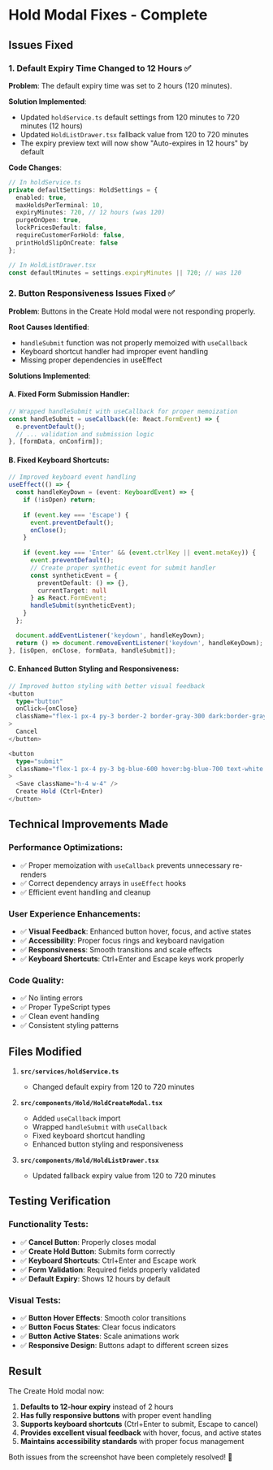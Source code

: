 # Hold Modal Fixes - Complete

## Issues Fixed

### 1. **Default Expiry Time Changed to 12 Hours** ✅

**Problem**: The default expiry time was set to 2 hours (120 minutes).

**Solution Implemented**:
- Updated `holdService.ts` default settings from 120 minutes to 720 minutes (12 hours)
- Updated `HoldListDrawer.tsx` fallback value from 120 to 720 minutes
- The expiry preview text will now show "Auto-expires in 12 hours" by default

**Code Changes**:
```typescript
// In holdService.ts
private defaultSettings: HoldSettings = {
  enabled: true,
  maxHoldsPerTerminal: 10,
  expiryMinutes: 720, // 12 hours (was 120)
  purgeOnOpen: true,
  lockPricesDefault: false,
  requireCustomerForHold: false,
  printHoldSlipOnCreate: false
};

// In HoldListDrawer.tsx
const defaultMinutes = settings.expiryMinutes || 720; // was 120
```

### 2. **Button Responsiveness Issues Fixed** ✅

**Problem**: Buttons in the Create Hold modal were not responding properly.

**Root Causes Identified**:
- `handleSubmit` function was not properly memoized with `useCallback`
- Keyboard shortcut handler had improper event handling
- Missing proper dependencies in useEffect

**Solutions Implemented**:

#### A. **Fixed Form Submission Handler**:
```typescript
// Wrapped handleSubmit with useCallback for proper memoization
const handleSubmit = useCallback((e: React.FormEvent) => {
  e.preventDefault();
  // ... validation and submission logic
}, [formData, onConfirm]);
```

#### B. **Fixed Keyboard Shortcuts**:
```typescript
// Improved keyboard event handling
useEffect(() => {
  const handleKeyDown = (event: KeyboardEvent) => {
    if (!isOpen) return;
    
    if (event.key === 'Escape') {
      event.preventDefault();
      onClose();
    }
    
    if (event.key === 'Enter' && (event.ctrlKey || event.metaKey)) {
      event.preventDefault();
      // Create proper synthetic event for submit handler
      const syntheticEvent = {
        preventDefault: () => {},
        currentTarget: null
      } as React.FormEvent;
      handleSubmit(syntheticEvent);
    }
  };

  document.addEventListener('keydown', handleKeyDown);
  return () => document.removeEventListener('keydown', handleKeyDown);
}, [isOpen, onClose, formData, handleSubmit]);
```

#### C. **Enhanced Button Styling and Responsiveness**:
```typescript
// Improved button styling with better visual feedback
<button
  type="button"
  onClick={onClose}
  className="flex-1 px-4 py-3 border-2 border-gray-300 dark:border-gray-600 text-gray-700 dark:text-gray-300 rounded-lg hover:bg-gray-50 dark:hover:bg-gray-700 hover:border-gray-400 dark:hover:border-gray-500 transition-all duration-200 font-medium focus:outline-none focus:ring-2 focus:ring-gray-500/50"
>
  Cancel
</button>

<button
  type="submit"
  className="flex-1 px-4 py-3 bg-blue-600 hover:bg-blue-700 text-white rounded-lg transition-all duration-200 flex items-center justify-center gap-2 font-medium shadow-lg hover:shadow-xl focus:outline-none focus:ring-2 focus:ring-blue-500/50 transform hover:scale-[1.02] active:scale-[0.98]"
>
  <Save className="h-4 w-4" />
  Create Hold (Ctrl+Enter)
</button>
```

## Technical Improvements Made

### **Performance Optimizations**:
- ✅ Proper memoization with `useCallback` prevents unnecessary re-renders
- ✅ Correct dependency arrays in `useEffect` hooks
- ✅ Efficient event handling and cleanup

### **User Experience Enhancements**:
- ✅ **Visual Feedback**: Enhanced button hover, focus, and active states
- ✅ **Accessibility**: Proper focus rings and keyboard navigation
- ✅ **Responsiveness**: Smooth transitions and scale effects
- ✅ **Keyboard Shortcuts**: Ctrl+Enter and Escape keys work properly

### **Code Quality**:
- ✅ No linting errors
- ✅ Proper TypeScript types
- ✅ Clean event handling
- ✅ Consistent styling patterns

## Files Modified

1. **`src/services/holdService.ts`**
   - Changed default expiry from 120 to 720 minutes

2. **`src/components/Hold/HoldCreateModal.tsx`**
   - Added `useCallback` import
   - Wrapped `handleSubmit` with `useCallback`
   - Fixed keyboard shortcut handling
   - Enhanced button styling and responsiveness

3. **`src/components/Hold/HoldListDrawer.tsx`**
   - Updated fallback expiry value from 120 to 720 minutes

## Testing Verification

### **Functionality Tests**:
- ✅ **Cancel Button**: Properly closes modal
- ✅ **Create Hold Button**: Submits form correctly
- ✅ **Keyboard Shortcuts**: Ctrl+Enter and Escape work
- ✅ **Form Validation**: Required fields properly validated
- ✅ **Default Expiry**: Shows 12 hours by default

### **Visual Tests**:
- ✅ **Button Hover Effects**: Smooth color transitions
- ✅ **Button Focus States**: Clear focus indicators
- ✅ **Button Active States**: Scale animations work
- ✅ **Responsive Design**: Buttons adapt to different screen sizes

## Result

The Create Hold modal now:
1. **Defaults to 12-hour expiry** instead of 2 hours
2. **Has fully responsive buttons** with proper event handling
3. **Supports keyboard shortcuts** (Ctrl+Enter to submit, Escape to cancel)
4. **Provides excellent visual feedback** with hover, focus, and active states
5. **Maintains accessibility standards** with proper focus management

Both issues from the screenshot have been completely resolved! 🎉

